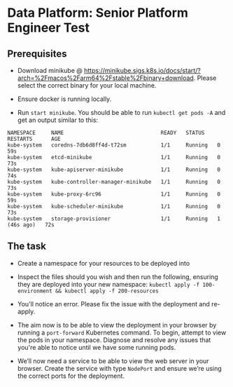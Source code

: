 # Data Platform: Senior Platform Engineer Test

## Prerequisites

- Download minikube @ https://minikube.sigs.k8s.io/docs/start/?arch=%2Fmacos%2Farm64%2Fstable%2Fbinary+download. Please select the correct binary for your local machine.

- Ensure docker is running locally.

- Run `start minikube`. You should be able to run `kubectl get pods -A` and get an output similar to this:
```
NAMESPACE     NAME                               READY   STATUS    RESTARTS      AGE
kube-system   coredns-7db6d8ff4d-t72sm           1/1     Running   0             59s
kube-system   etcd-minikube                      1/1     Running   0             73s
kube-system   kube-apiserver-minikube            1/1     Running   0             74s
kube-system   kube-controller-manager-minikube   1/1     Running   0             73s
kube-system   kube-proxy-6rc96                   1/1     Running   0             59s
kube-system   kube-scheduler-minikube            1/1     Running   0             73s
kube-system   storage-provisioner                1/1     Running   1 (46s ago)   72s
```

## The task

- Create a namespace for your resources to be deployed into

- Inspect the files should you wish and then run the following, ensuring they are deployed into your new namespace: 
`kubectl apply -f 100-environment && kubectl apply -f 200-resources`

- You'll notice an error. Please fix the issue with the deployment and re-apply.

- The aim now is to be able to view the deployment in your browser by running a `port-forward` Kubernetes command. To begin, attempt to view the pods in your namespace. Diagnose and resolve any issues that you're able to notice until we have some running pods.

- We’ll now need a service to be able to view the web server in your browser. Create the service with type `NodePort` and ensure we’re using the correct ports for the deployment.